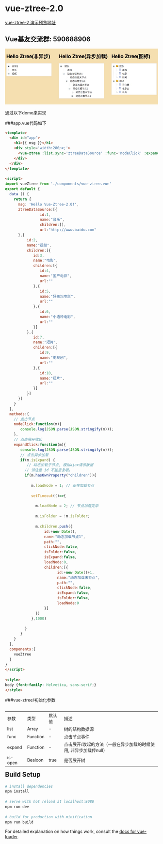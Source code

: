 # vue-ztree-2.0

[vue-ztree-2 演示预览地址](https://lisiyizu.github.io/vue-ztree-2)

## Vue基友交流群: 590688906

![](vue-ztree-2.0.png)

通过以下demo来实现

###app.vue代码如下

```html
<template>
  <div id="app">
    <h1>{{ msg }}</h1>
    <div style='width:280px;'>
      <vue-ztree :list.sync='ztreeDataSource' :func='nodeClick' :expand='expandClick' :is-open='true'></vue-ztree>
    </div>
  </div>
</template>

<script>
import vueZtree from './components/vue-ztree.vue'
export default {
  data () {
    return {
      msg: 'Hello Vue-Ztree-2.0!',
      ztreeDataSource:[{
                id:1,
                name:"音乐",
                children:[],
                url:"http://www.baidu.com"
      },{
          id:2,
          name:"视频",
          children:[{
             id:3,
             name:"电影",
             children:[{
                id:4,
                name:"国产电影",
                url:""
             },{
                id:5,
                name:"好莱坞电影",
                url:""
             },{
                id:6,
                name:"小语种电影",
                url:""
             }]
          },{
             id:7,
             name:"短片",
             children:[{
                id:9,
                name:"电视剧",
                url:""
             },{
                id:10,
                name:"短片",
                url:""
             }]
          }]
      }]
    }
  },
  methods:{
    // 点击节点
    nodeClick:function(m){
       console.log(JSON.parse(JSON.stringify(m)));
    },
    // 点击展开收起
    expandClick:function(m){
       console.log(JSON.parse(JSON.stringify(m)));
       // 点击异步加载
       if(m.isExpand) {
          // 动态加载子节点, 模拟ajax请求数据
         // 请注意 id 不能重复哦。
         if(m.hasOwnProperty("children")){
            
            m.loadNode = 1; // 正在加载节点

            setTimeout(()=>{

              m.loadNode = 2; // 节点加载完毕

              m.isFolder = !m.isFolder; 

              m.children.push({
                  id:+new Date(),
                  name:"动态加载节点1",
                  path:"",
                  clickNode:false,
                  isFolder:false,
                  isExpand:false,
                  loadNode:0,
                  children:[{
                        id:+new Date()+1,
                        name:"动态加载末节点",
                        path:"",
                        clickNode:false,
                        isExpand:false,
                        isFolder:false,
                        loadNode:0
                  }]
              })
            },1000)
            
         }
       }
    }
  },
  components:{
    vueZtree
  }
}
</script>

<style>
body {font-family: Helvetica, sans-serif;}
</style>

```

###vue-ztree/初始化参数
<table  border="0" align="left">
	<tbody>
		<tr>
			<td >参数</td>
			<td >类型</td>
			<td >默认值</td>
			<td >描述</td>
		</tr>
		<tr>
			<td >list</td>
			<td >Array</td>
			<td >-</td>
			<td >树的结构数据源</td>
		</tr>
		<tr>
			<td >func</td>
			<td >Function</td>
			<td >-</td>
			<td >点击节点事件</td>
		</tr>
    <tr>
      <td >expand</td>
      <td >Function</td>
      <td >-</td>
      <td >点击展开/收起的方法（一般在异步加载的时候使用, 非异步加载传null）</td>
    </tr>
		<tr>
			<td >is-open</td>
			<td >Bealoon</td>
			<td >true</td>
			<td >是否展开树</td>
		</tr>
	</tbody>
</table>


## Build Setup

``` bash
# install dependencies
npm install

# serve with hot reload at localhost:8080
npm run dev

# build for production with minification
npm run build
```

For detailed explanation on how things work, consult the [docs for vue-loader](http://vuejs.github.io/vue-loader).
